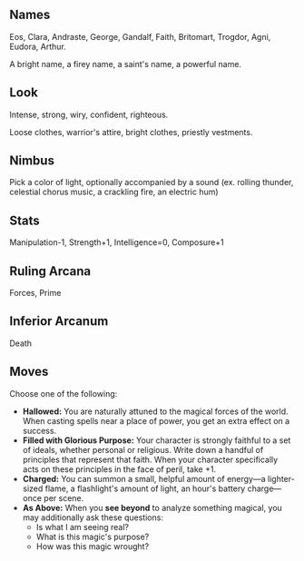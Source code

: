 ## Names

Eos, Clara, Andraste, George, Gandalf, Faith, Britomart, Trogdor, Agni, Eudora, Arthur.

A bright name, a firey name, a saint's name, a powerful name.

## Look

Intense, strong, wiry, confident, righteous.

Loose clothes, warrior's attire, bright clothes, priestly vestments.

## Nimbus

Pick a color of light, optionally accompanied by a sound (ex. rolling thunder, celestial chorus music, a crackling fire, an electric hum)

## Stats

Manipulation-1, Strength+1, Intelligence=0, Composure+1

## Ruling Arcana

Forces, Prime

## Inferior Arcanum

Death

## Moves

Choose one of the following:

* **Hallowed:** You are naturally attuned to the magical forces of the world. When casting spells near a place of power, you get an extra effect on a success.
* **Filled with Glorious Purpose:** Your character is strongly faithful to a set of ideals, whether personal or religious. Write down a handful of principles that represent that faith. When your character specifically acts on these principles in the face of peril, take +1.
* **Charged:** You can summon a small, helpful amount of energy—a lighter-sized flame, a flashlight's amount of light, an hour's battery charge—once per scene.
* **As Above:** When you **see beyond** to analyze something magical, you may additionally ask these questions:
    * Is what I am seeing real?
    * What is this magic's purpose?
    * How was this magic wrought?